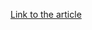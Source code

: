 [Link to the article](https://www.cisecurity.org/blog/emotet-changes-ttp-and-arrives-in-united-states/)
